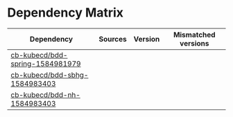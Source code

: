 # Dependency Matrix

Dependency | Sources | Version | Mismatched versions
---------- | ------- | ------- | -------------------
[cb-kubecd/bdd-spring-1584981979](https://github.com/cb-kubecd/bdd-spring-1584981979.git) |  | []() | 
[cb-kubecd/bdd-sbhg-1584983403](https://github.com/cb-kubecd/bdd-sbhg-1584983403.git) |  | []() | 
[cb-kubecd/bdd-nh-1584983403](https://github.com/cb-kubecd/bdd-nh-1584983403.git) |  | []() | 
